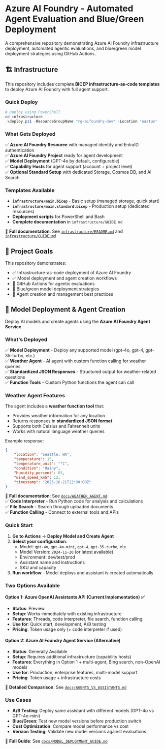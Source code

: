 # Azure AI Foundry - Automated Agent Evaluation and Blue/Green Deployment

A comprehensive repository demonstrating Azure AI Foundry infrastructure deployment, automated agentic evaluations, and blue/green model deployment strategies using GitHub Actions.

## 🏗️ Infrastructure

This repository includes complete **BICEP infrastructure-as-code templates** to deploy Azure AI Foundry with full agent support.

### Quick Deploy

```powershell
# Deploy using PowerShell
cd infrastructure
.\deploy.ps1 -ResourceGroupName "rg-aifoundry-dev" -Location "eastus"
```

### What Gets Deployed

✅ **Azure AI Foundry Resource** with managed identity and EntraID authentication  
✅ **Azure AI Foundry Project** ready for agent development  
✅ **Model Deployment** (GPT-4o by default, configurable)  
✅ **Capability Hosts** for agent support (account + project level)  
✅ **Optional Standard Setup** with dedicated Storage, Cosmos DB, and AI Search  

### Templates Available

- **`infrastructure/main.bicep`** - Basic setup (managed storage, quick start)
- **`infrastructure/main.standard.bicep`** - Production setup (dedicated resources)
- **Deployment scripts** for PowerShell and Bash
- **Complete documentation** in `infrastructure/GUIDE.md`

📖 **Full documentation**: See [`infrastructure/README.md`](infrastructure/README.md) and [`infrastructure/GUIDE.md`](infrastructure/GUIDE.md)

## 🎯 Project Goals

This repository demonstrates:
- ✅ Infrastructure-as-code deployment of Azure AI Foundry
- ✅ Model deployment and agent creation workflows
- 🔄 GitHub Actions for agentic evaluations  
- 🚦 Blue/green model deployment strategies  
- 🤖 Agent creation and management best practices

## 🤖 Model Deployment & Agent Creation

Deploy AI models and create agents using the **Azure AI Foundry Agent Service**.

### What's Deployed

✅ **Model Deployment** - Deploy any supported model (gpt-4o, gpt-4, gpt-35-turbo, etc.)  
✅ **Weather Agent** - AI agent with custom function calling for weather queries  
✅ **Standardized JSON Responses** - Structured output for weather-related questions  
✅ **Function Tools** - Custom Python functions the agent can call  

### Weather Agent Features

The agent includes a **weather function tool** that:
- Provides weather information for any location
- Returns responses in **standardized JSON format**
- Supports both Celsius and Fahrenheit units
- Works with natural language weather queries

Example response:
```json
{
    "location": "Seattle, WA",
    "temperature": 15,
    "temperature_unit": "°C",
    "condition": "Rainy",
    "humidity_percent": 85,
    "wind_speed_kmh": 12,
    "timestamp": "2025-10-21T12:00:00Z"
}
```

📖 **Full documentation**: See [`docs/WEATHER_AGENT.md`](docs/WEATHER_AGENT.md)  
✅ **Code Interpreter** - Run Python code for analysis and calculations  
✅ **File Search** - Search through uploaded documents  
✅ **Function Calling** - Connect to external tools and APIs  

### Quick Start

1. **Go to Actions** → **Deploy Model and Create Agent**
2. **Select your configuration**:
   - Model: `gpt-4o`, `gpt-4o-mini`, `gpt-4`, `gpt-35-turbo`, etc.
   - Model Version: `2024-11-20` (or latest available)
   - Environment: dev/test/prod
   - Assistant name and instructions
   - SKU and capacity
3. **Run workflow** - Model deploys and assistant is created automatically

### Two Options Available

#### Option 1: Azure OpenAI Assistants API (Current Implementation) ✅
- **Status**: Preview
- **Setup**: Works immediately with existing infrastructure
- **Features**: Threads, code interpreter, file search, function calling
- **Use for**: Quick start, development, A/B testing
- **Pricing**: Token usage only (+ code interpreter if used)

#### Option 2: Azure AI Foundry Agent Service (Alternative)
- **Status**: Generally Available
- **Setup**: Requires additional infrastructure (capability hosts)
- **Features**: Everything in Option 1 + multi-agent, Bing search, non-OpenAI models
- **Use for**: Production, enterprise features, multi-model support
- **Pricing**: Token usage + infrastructure costs

📖 **Detailed Comparison**: See [`docs/AGENTS_VS_ASSISTANTS.md`](docs/AGENTS_VS_ASSISTANTS.md)

### Use Cases

- **A/B Testing**: Deploy same assistant with different models (GPT-4o vs GPT-4o-mini)
- **Blue/Green**: Test new model versions before production switch
- **Cost Optimization**: Compare model performance vs cost
- **Version Testing**: Validate new model versions against evaluations

📖 **Full Guide**: See [`docs/MODEL_DEPLOYMENT_GUIDE.md`](docs/MODEL_DEPLOYMENT_GUIDE.md) 
